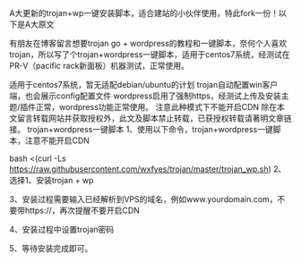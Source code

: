 A大更新的trojan+wp一键安装脚本，适合建站的小伙伴使用，特此fork一份！以下是A大原文

有朋友在博客留言想要trojan go + wordpress的教程和一键脚本，奈何个人喜欢trojan，所以写了个trojan+wordpress一键脚本，适用于centos7系统，经测试在PR-V（pacific rack新面板）机器测试，正常使用。

适用于centos7系统，暂无适配debian/ubuntu的计划
trojan自动配置win客户端，也会展示config配置文件
wordpress启用了强制https，经测试上传及安装主题/插件正常，wordpress功能正常使用。
注意此种模式下不能开启CDN
除在本文留言转载网站并获取授权外，此文及脚本禁止转载，已获授权转载请著明文章链接。
trojan+wordpress一键脚本
1、使用以下命令，trojan+wordpress一键脚本，注意不能开启CDN

bash <(curl -Ls https://raw.githubusercontent.com/wxfyes/trojan/master/trojan_wp.sh)
2、选择1、安装trojan + wp

3、安装过程需要输入已经解析到VPS的域名，例如www.yourdomain.com，不要带https://，再次提醒不要开启CDN

4、安装过程中设置trojan密码

5、等待安装完成即可。
